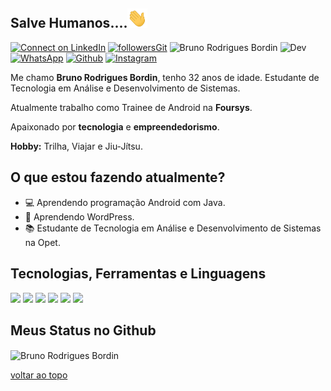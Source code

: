 ## Salve Humanos....<img src="https://github.com/bruno28051988/bruno28051988/blob/main/hey.gif?raw=true" width="32px">



[![Connect on LinkedIn](https://img.shields.io/badge/--linkedin?label=LinkedIn&logo=LinkedIn&style=social)](https://www.linkedin.com/in/bruno-bordin-2b675b5b/) [![followersGit](https://img.shields.io/github/followers/bruno28051988?style=social)](https://github.com/bruno28051988) <img src="https://komarev.com/ghpvc/?username=bruno28051988&label=Profile%20views&color=0e75b6&style=social" alt="Bruno Rodrigues Bordin" /> ![Dev](https://img.shields.io/badge/Dev-BrunoBordin-green) [![WhatsApp](https://img.shields.io/badge/WhatsApp-29BF12??style=plastic&logo=appveyor&logo=WhatsApp&logoColor=white)](https://wa.me/41995452640) [![Github](	https://img.shields.io/badge/GitHub-100000?style=flat&logo=github&logoColor=white)](https://github.com/bruno28051988) [![Instagram](https://img.shields.io/badge/Instagram-E4405F?style=flat&logo=instagram&logoColor=white)](https://www.instagram.com/brunorodriguesbordin/)


Me chamo **Bruno Rodrigues Bordin**, tenho 32 anos de idade. Estudante de Tecnologia em Análise e Desenvolvimento de Sistemas.

Atualmente trabalho como Trainee de Android na **Foursys**.

Apaixonado por **tecnologia** e **empreendedorismo**.

**Hobby:** Trilha, Viajar e Jiu-Jítsu.

## O que estou fazendo atualmente?

 - 💻 Aprendendo programação Android com Java.
 - 😬 Aprendendo WordPress.
 - 📚 Estudante de Tecnologia em Análise e Desenvolvimento de Sistemas na Opet.

## Tecnologias, Ferramentas e Linguagens

<code><img width="25%" src="https://www.vectorlogo.zone/logos/visualstudio_code/visualstudio_code-ar21.svg"></code> <code><img width="25%" src="https://www.vectorlogo.zone/logos/git-scm/git-scm-ar21.svg"></code> <code><img width="25%" src="https://www.vectorlogo.zone/logos/github/github-ar21.svg"></code>  <code><img width="25%" src="https://www.vectorlogo.zone/logos/java/java-ar21.svg"></code> <code><img width="25%" src="https://www.vectorlogo.zone/logos/android/android-ar21.svg"></code> <code><img width="25%" src="https://www.vectorlogo.zone/logos/commonmark/commonmark-ar21.svg"></code>
## Meus Status no Github
<img align="center" src="https://github-readme-stats.vercel.app/api?username=bruno28051988&theme=dracula&show_icons=true&locale=en" alt="Bruno Rodrigues Bordin"/>

[voltar ao topo](##salve-humanos....)